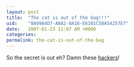 ```yaml
---
layout: post
title:  "The cat is out of the bag!!!"
uid:	"8A99A4D7-A8A2-8A16-E6101C58A54257E7"
date:   2007-01-23 11:07 AM +0000
categories: 
permalink: the-cat-is-out-of-the-bag
---
```

So the secret is out eh? Damn these <a href="http://cfsilence.com/blog/client/index.cfm/2007/1/23/So-What-DO-We-Know-So-Far">hackers</a>!